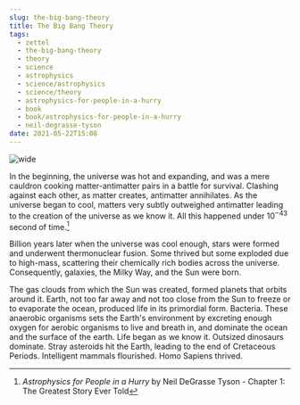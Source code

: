 ```yaml
---
slug: the-big-bang-theory
title: The Big Bang Theory
tags:
  - zettel
  - the-big-bang-theory
  - theory
  - science
  - astrophysics
  - science/astrophysics
  - science/theory
  - astrophysics-for-people-in-a-hurry
  - book
  - book/astrophysics-for-people-in-a-hurry
  - neil-degrasse-tyson
date: 2021-05-22T15:08
---
```



![wide](https://www.publicdomainpictures.net/pictures/380000/nahled/big-bang-theory-1607444724TIM.jpg "image from Public Domain Pictures (cc)")

In the beginning, the universe was hot and expanding, and was a mere cauldron
cooking matter-antimatter pairs in a battle for survival. Clashing against each
other, as matter creates, antimatter annihilates. As the universe began to cool,
matters very subtly outweighed antimatter leading to the creation of the
universe as we know it. All this happened under $10^{-43}$ second of time.[^1]

Billion years later when the universe was cool enough, stars were formed and
underwent thermonuclear fusion. Some thrived but some exploded due to high-mass,
scattering their chemically rich bodies across the universe. Consequently,
galaxies, the Milky Way, and the Sun were born.

The gas clouds from which the Sun was created, formed planets that orbits around
it. Earth, not too far away and not too close from the Sun to freeze or to
evaporate the ocean, produced life in its primordial form. Bacteria. These
anaerobic organisms sets the Earth's environment by excreting enough oxygen for
aerobic organisms to live and breath in, and dominate the ocean and the surface
of the earth. Life began as we know it. Outsized dinosaurs dominate. Stray
asteroids hit the Earth, leading to the end of Cretaceous Periods. Intelligent
mammals flourished. Homo Sapiens thrived.


[^1]: _Astrophysics for People in a Hurry_ by Neil DeGrasse Tyson - Chapter 1: The Greatest Story Ever Told
